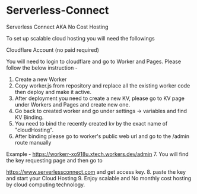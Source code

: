 # Serverless-Connect
Serverless Connect AKA No Cost Hosting

To set up scalable cloud hosting you will need the followings 

Cloudflare Account (no paid required)

You will need to login to cloudflare and go to Worker and Pages.
Please follow the below instruction -

1. Create a new Worker
2. Copy worker.js from repository and replace all the existing worker code then deploy and make it active.
3. After deployment you need to create a new KV, please go to KV page under Workers and Pages and create new one.
4. Go back to created worker and go under settings -> variables and find KV Binding.
5. You need to bind the recently created kv by the exact name of "cloudHosting".
6. After binding please go to worker's public web url and go to the /admin route manually

Example - https://workerr-xo918u.xtech.workers.dev/admin
7. You will find the key requesting page and then go to 

https://www.serverlessconnect.com and get access key.
8. paste the key and start your Cloud Hosting
9. Enjoy scalable and No monthly cost hosting by cloud computing technology.
